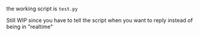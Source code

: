 the working script is  `test.py`

Still WIP since you have to tell the script when you want to reply instead of being in "realtime"
